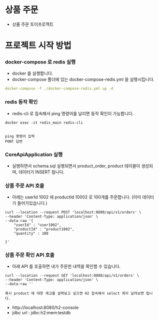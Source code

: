 # 상품 주문

- 상품 주문 토이프로젝트

# 프로젝트 시작 방법

### docker-compose 로 redis 실행

- docker 를 실행합니다.
- docker-compose 폴더에 있는 docker-compose-redis.yml 을 실행시킵니다.

```yaml
docker-compose -f ./docker-compose-redis.yml up -d
```

### redis 동작 확인

- redis-cli 로 접속해서 ping 명령어를 날리면 동작 확인이 가능합니다.

```shell
docker exec -it redis_main redis-cli


ping 명령어 입력
PONT 답변
```

### CoreApiApplication 실행

- 실행하면서 schema.sql 실행되면서 product_order, product 테이블이 생성되며, 데이터가 INSERT 됩니다.

### 상품 주문 API 호출

- 아래는 userId 1002 에 productId 10002 로 100개를 주문합니다. (이미 데이터가 들어가있습니다.)

```curl
curl --location --request POST 'localhost:8080/api/v1/orders' \
--header 'Content-Type: application/json' \
--data-raw '{
    "userId" : "user1002",
    "productId" : "product1002",
    "quantity" : 100

}'
```

### 상품 주문 확인 API 호출

- 아래 API 를 호출하면 내가 주문한 내역을 확인할 수 있습니다.

```curl
curl --location --request GET 'localhost:8080/api/v1/orders' \
--header 'Content-Type: application/json' \
--data-raw ''
```

`혹시 product 에 대한 재고를 살펴보고 싶으면 H2 접속해서 select 쿼리 날려보면 됩니다.`

- http://localhost:8080/h2-console
- jdbc url : jdbc:h2:mem:testdb
